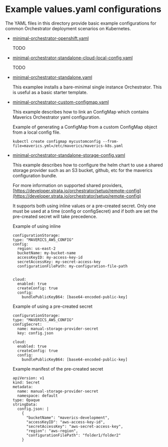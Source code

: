# Example values.yaml configurations

The YAML files in this directory provide basic example configurations for common 
Orchestrator deployment scenarios on Kubernetes.

* [minimal-orchestrator-openshift.yaml](./minimal-orchestrator-openshift.yaml) 
  
  TODO

* [minimal-orchestrator-standalone-cloud-local-config.yaml](./minimal-orchestrator-standalone-cloud-local-config.yaml) 
  
  TODO

* [minimal-orchestrator-standalone.yaml](./minimal-orchestrator-standalone.yaml) 

    This examplee installs a bare-minimal single instance Orchestrator. This is useful as a basic 
starter template.

* [minimal-orchestrator-custom-configmap.yaml](./minimal-orchestrator-custom-configmap.yaml) 
  
    This example describes how to link an ConfigMap which contains Maverics Orchestrator yaml configuration.

    Example of generating a ConfigMap from a custom ConfigMap object from a local config file.

    ```kubectl create configmap mycustomconfig --from-file=maverics.yml=/etc/maverics/maverics-k8s.yaml```

* [minimal-orchestrator-standalone-storage-config.yaml](./minimal-orchestrator-standalone-storage-config.yaml)

  This example describes how to configure the helm chart to use a shared storage provider such as an S3 bucket, github, etc for the maverics configuration bundle.

  For more information on supported shared providers, [https://developer.strata.io/orchestrator/setup/remote-config](https://developer.strata.io/orchestrator/setup/remote-config)

  It supports both using inline values or a pre-created secret. Only one must be used at a time (config or configSecret) and if both are set the pre-created secret will take precedence. 

  Example of using inline
  ```
  configurationStorage:
  type: "MAVERICS_AWS_CONFIG"
  config:
    region: us-east-2
    bucketName: my-bucket-name
    accessKeyID: my-access-key-id
    secretAccessKey: my-secret-access-key
    configurationFilePath: my-configuration-file-path


  cloud:
    enabled: true
    createConfig: true
    config:
      bundlePublicKeyB64: [base64-encoded-public-key]
  ```

  Example of using a pre-created secret
  ```
  configurationStorage:
  type: "MAVERICS_AWS_CONFIG"
  configSecret:
    name: manual-storage-provider-secret
    key: config.json

  cloud:
    enabled: true
    createConfig: true
    config:
      bundlePublicKeyB64: [base64-encoded-public-key]
  ```

  Example manifest of the pre-created secret
  ```
  apiVersion: v1
  kind: Secret
  metadata:
    name: manual-storage-provider-secret
    namespace: default
  type: Opaque
  stringData:
    config.json: |
      {
        "bucketName": "maverics-development",
        "accessKeyID": "aws-access-key-id",
        "secretAccessKey": "aws-secret-access-key",
        "region": "aws-region",
        "configurationFilePath": "folder1/folder2"
      }
  ```